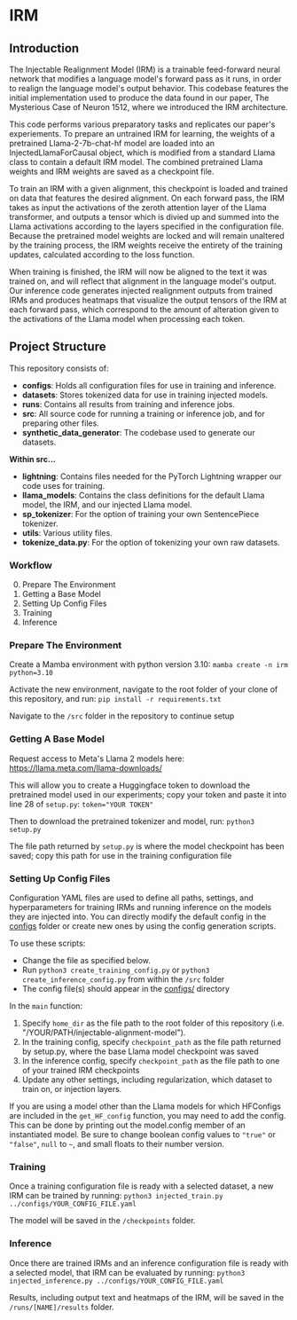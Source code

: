 # IRM

## Introduction

The Injectable Realignment Model (IRM) is a trainable feed-forward neural network that modifies a language model's forward pass as it runs, in order to realign the language model's output behavior. This codebase features the initial implementation used to produce the data found in our paper, The Mysterious Case of Neuron 1512, where we introduced the IRM architecture. 

This code performs various preparatory tasks and replicates our paper's experiements. To prepare an untrained IRM for learning, the weights of a pretrained Llama-2-7b-chat-hf model are loaded into an InjectedLlamaForCausal object, which is modified from a standard Llama class to contain a default IRM model. The combined pretrained Llama weights and IRM weights are saved as a checkpoint file. 

To train an IRM with a given alignment, this checkpoint is loaded and trained on data that features the desired alignment. On each forward pass, the IRM takes as input the activations of the zeroth attention layer of the Llama transformer, and outputs a tensor which is divied up and summed into the Llama activations according to the layers specified in the configuration file. Because the pretrained model weights are locked and will remain unaltered by the training process, the IRM weights receive the entirety of the training updates, calculated according to the loss function.

When training is finished, the IRM will now be aligned to the text it was trained on, and will reflect that alignment in the language model's output. Our inference code generates injected realignment outputs from trained IRMs and produces heatmaps that visualize the output tensors of the IRM at each forward pass, which correspond to the amount of alteration given to the activations of the Llama model when processing each token.

## Project Structure

This repository consists of:

- **configs**: Holds all configuration files for use in training and inference.
- **datasets**: Stores tokenized data for use in training injected models.
- **runs**: Contains all results from training and inference jobs.
- **src**: All source code for running a training or inference job, and for preparing other files.
- **synthetic_data_generator**: The codebase used to generate our datasets.
  
**Within src...**
- **lightning**: Contains files needed for the PyTorch Lightning wrapper our code uses for training.
- **llama_models**: Contains the class definitions for the default Llama model, the IRM, and our injected Llama model.
- **sp_tokenizer**: For the option of training your own SentencePiece tokenizer.
- **utils**: Various utility files.
- **tokenize_data.py**: For the option of tokenizing your own raw datasets.

### Workflow

0. Prepare The Environment
1. Getting a Base Model
2. Setting Up Config Files
3. Training
4. Inference

### Prepare The Environment

Create a Mamba environment with python version 3.10: `mamba create -n irm python=3.10`

Activate the new environment, navigate to the root folder of your clone of this repository, and run: `pip install -r requirements.txt`

Navigate to the `/src` folder in the repository to continue setup

### Getting A Base Model

Request access to Meta's Llama 2 models here: https://llama.meta.com/llama-downloads/

This will allow you to create a Huggingface token to download the pretrained model used in our experiments; copy your token and paste it into line 28 of `setup.py`: `token="YOUR TOKEN"`

Then to download the pretrained tokenizer and model, run: `python3 setup.py`

The file path returned by `setup.py` is where the model checkpoint has been saved; copy this path for use in the training configuration file

### Setting Up Config Files

Configuration YAML files are used to define all paths, settings, and hyperparameters for training IRMs and running inference on the models they are injected into. You can directly modify the default config in the [configs](./configs/) folder or create new ones by using the config generation scripts.

To use these scripts:

* Change the file as specified below.
* Run `python3 create_training_config.py` or `python3 create_inference_config.py` from within the `/src` folder
* The config file(s) should appear in the [configs/](./configs/) directory

In the `main` function:
1. Specify `home_dir` as the file path to the root folder of this repository (i.e. "/YOUR/PATH/injectable-alignment-model").
2. In the training config, specify `checkpoint_path` as the file path returned by setup.py, where the base Llama model checkpoint was saved
3. In the inference config, specify `checkpoint_path` as the file path to one of your trained IRM checkpoints
4. Update any other settings, including regularization, which dataset to train on, or injection layers.

If you are using a model other than the Llama models for which HFConfigs are included in the `get_HF_config` function, you may need to add the config.  This can be done by printing out the model.config member of an instantiated model.  Be sure to change boolean config values to `"true"` or `"false"`, `null` to `~`, and small floats to their number version.

### Training

Once a training configuration file is ready with a selected dataset, a new IRM can be trained by running: `python3 injected_train.py ../configs/YOUR_CONFIG_FILE.yaml`

The model will be saved in the `/checkpoints` folder.

### Inference

Once there are trained IRMs and an inference configuration file is ready with a selected model, that IRM can be evaluated by running: `python3 injected_inference.py ../configs/YOUR_CONFIG_FILE.yaml`

Results, including output text and heatmaps of the IRM, will be saved in the `/runs/[NAME]/results` folder.
